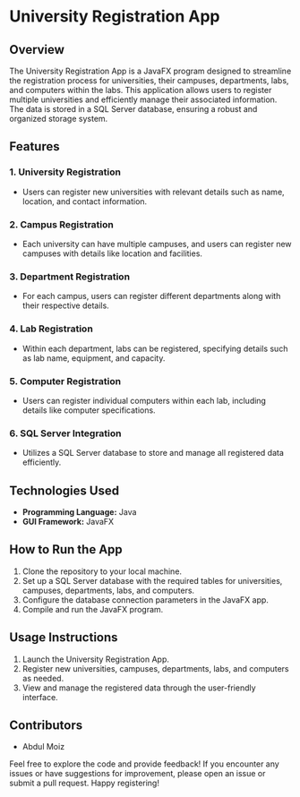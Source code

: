 # University Registration App

## Overview
The University Registration App is a JavaFX program designed to streamline the registration process for universities, their campuses, departments, labs, and computers within the labs. This application allows users to register multiple universities and efficiently manage their associated information. The data is stored in a SQL Server database, ensuring a robust and organized storage system.

## Features

### 1. University Registration
   - Users can register new universities with relevant details such as name, location, and contact information.

### 2. Campus Registration
   - Each university can have multiple campuses, and users can register new campuses with details like location and facilities.

### 3. Department Registration
   - For each campus, users can register different departments along with their respective details.

### 4. Lab Registration
   - Within each department, labs can be registered, specifying details such as lab name, equipment, and capacity.

### 5. Computer Registration
   - Users can register individual computers within each lab, including details like computer specifications.

### 6. SQL Server Integration
   - Utilizes a SQL Server database to store and manage all registered data efficiently.

## Technologies Used
- **Programming Language:** Java
- **GUI Framework:** JavaFX

## How to Run the App
1. Clone the repository to your local machine.
2. Set up a SQL Server database with the required tables for universities, campuses, departments, labs, and computers.
3. Configure the database connection parameters in the JavaFX app.
4. Compile and run the JavaFX program.

## Usage Instructions
1. Launch the University Registration App.
2. Register new universities, campuses, departments, labs, and computers as needed.
3. View and manage the registered data through the user-friendly interface.


## Contributors
- Abdul Moiz

Feel free to explore the code and provide feedback! If you encounter any issues or have suggestions for improvement, please open an issue or submit a pull request. Happy registering!

